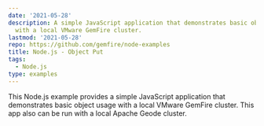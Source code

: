 ```yaml
---
date: '2021-05-28'
description: A simple JavaScript application that demonstrates basic object usage
  with a local VMware GemFire cluster.
lastmod: '2021-05-28'
repo: https://github.com/gemfire/node-examples
title: Node.js - Object Put
tags:
  - Node.js
type: examples
---
```


This Node.js example provides a simple JavaScript application that demonstrates basic object usage with a local VMware GemFire cluster. This app also can be run with a local Apache Geode cluster.